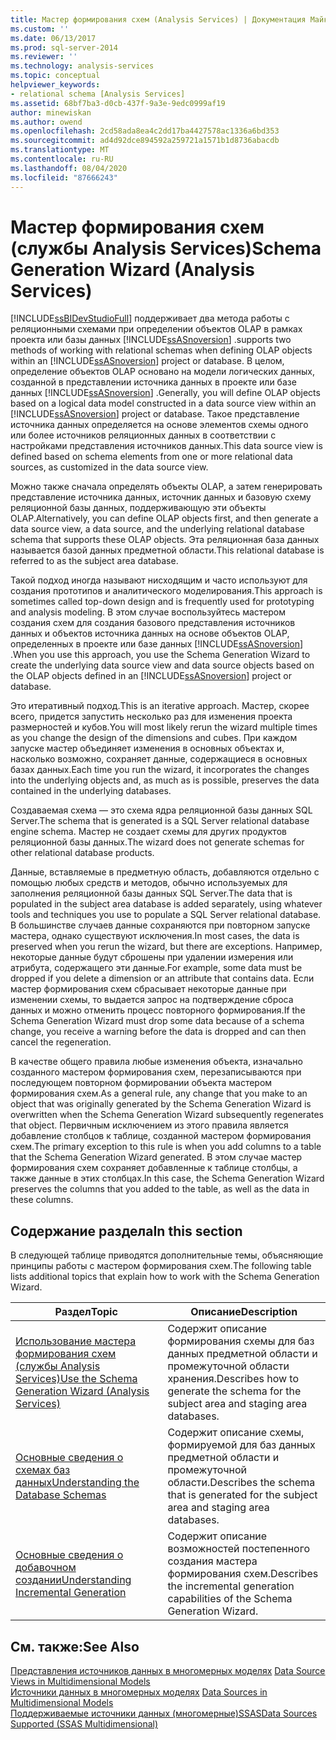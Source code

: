 ```yaml
---
title: Мастер формирования схем (Analysis Services) | Документация Майкрософт
ms.custom: ''
ms.date: 06/13/2017
ms.prod: sql-server-2014
ms.reviewer: ''
ms.technology: analysis-services
ms.topic: conceptual
helpviewer_keywords:
- relational schema [Analysis Services]
ms.assetid: 68bf7ba3-d0cb-437f-9a3e-9edc0999af19
author: minewiskan
ms.author: owend
ms.openlocfilehash: 2cd58ada8ea4c2dd17ba4427578ac1336a6bd353
ms.sourcegitcommit: ad4d92dce894592a259721a1571b1d8736abacdb
ms.translationtype: MT
ms.contentlocale: ru-RU
ms.lasthandoff: 08/04/2020
ms.locfileid: "87666243"
---
```

# <a name="schema-generation-wizard-analysis-services"></a><span data-ttu-id="a7f69-102">Мастер формирования схем (службы Analysis Services)</span><span class="sxs-lookup"><span data-stu-id="a7f69-102">Schema Generation Wizard (Analysis Services)</span></span>
  [!INCLUDE[ssBIDevStudioFull](../../includes/ssbidevstudiofull-md.md)] <span data-ttu-id="a7f69-103">поддерживает два метода работы с реляционными схемами при определении объектов OLAP в рамках проекта или базы данных [!INCLUDE[ssASnoversion](../../includes/ssasnoversion-md.md)] .</span><span class="sxs-lookup"><span data-stu-id="a7f69-103">supports two methods of working with relational schemas when defining OLAP objects within an [!INCLUDE[ssASnoversion](../../includes/ssasnoversion-md.md)] project or database.</span></span> <span data-ttu-id="a7f69-104">В целом, определение объектов OLAP основано на модели логических данных, созданной в представлении источника данных в проекте или базе данных [!INCLUDE[ssASnoversion](../../includes/ssasnoversion-md.md)] .</span><span class="sxs-lookup"><span data-stu-id="a7f69-104">Generally, you will define OLAP objects based on a logical data model constructed in a data source view within an [!INCLUDE[ssASnoversion](../../includes/ssasnoversion-md.md)] project or database.</span></span> <span data-ttu-id="a7f69-105">Такое представление источника данных определяется на основе элементов схемы одного или более источников реляционных данных в соответствии с настройками представления источников данных.</span><span class="sxs-lookup"><span data-stu-id="a7f69-105">This data source view is defined based on schema elements from one or more relational data sources, as customized in the data source view.</span></span>  
  
 <span data-ttu-id="a7f69-106">Можно также сначала определять объекты OLAP, а затем генерировать представление источника данных, источник данных и базовую схему реляционной базы данных, поддерживающую эти объекты OLAP.</span><span class="sxs-lookup"><span data-stu-id="a7f69-106">Alternatively, you can define OLAP objects first, and then generate a data source view, a data source, and the underlying relational database schema that supports these OLAP objects.</span></span> <span data-ttu-id="a7f69-107">Эта реляционная база данных называется базой данных предметной области.</span><span class="sxs-lookup"><span data-stu-id="a7f69-107">This relational database is referred to as the subject area database.</span></span>  
  
 <span data-ttu-id="a7f69-108">Такой подход иногда называют нисходящим и часто используют для создания прототипов и аналитического моделирования.</span><span class="sxs-lookup"><span data-stu-id="a7f69-108">This approach is sometimes called top-down design and is frequently used for prototyping and analysis modeling.</span></span> <span data-ttu-id="a7f69-109">В этом случае воспользуйтесь мастером создания схем для создания базового представления источников данных и объектов источника данных на основе объектов OLAP, определенных в проекте или базе данных [!INCLUDE[ssASnoversion](../../includes/ssasnoversion-md.md)] .</span><span class="sxs-lookup"><span data-stu-id="a7f69-109">When you use this approach, you use the Schema Generation Wizard to create the underlying data source view and data source objects based on the OLAP objects defined in an [!INCLUDE[ssASnoversion](../../includes/ssasnoversion-md.md)] project or database.</span></span>  
  
 <span data-ttu-id="a7f69-110">Это итеративный подход.</span><span class="sxs-lookup"><span data-stu-id="a7f69-110">This is an iterative approach.</span></span> <span data-ttu-id="a7f69-111">Мастер, скорее всего, придется запустить несколько раз для изменения проекта размерностей и кубов.</span><span class="sxs-lookup"><span data-stu-id="a7f69-111">You will most likely rerun the wizard multiple times as you change the design of the dimensions and cubes.</span></span> <span data-ttu-id="a7f69-112">При каждом запуске мастер объединяет изменения в основных объектах и, насколько возможно, сохраняет данные, содержащиеся в основных базах данных.</span><span class="sxs-lookup"><span data-stu-id="a7f69-112">Each time you run the wizard, it incorporates the changes into the underlying objects and, as much as is possible, preserves the data contained in the underlying databases.</span></span>  
  
 <span data-ttu-id="a7f69-113">Создаваемая схема — это схема ядра реляционной базы данных SQL Server.</span><span class="sxs-lookup"><span data-stu-id="a7f69-113">The schema that is generated is a SQL Server relational database engine schema.</span></span> <span data-ttu-id="a7f69-114">Мастер не создает схемы для других продуктов реляционной базы данных.</span><span class="sxs-lookup"><span data-stu-id="a7f69-114">The wizard does not generate schemas for other relational database products.</span></span>  
  
 <span data-ttu-id="a7f69-115">Данные, вставляемые в предметную область, добавляются отдельно с помощью любых средств и методов, обычно используемых для заполнения реляционной базы данных SQL Server.</span><span class="sxs-lookup"><span data-stu-id="a7f69-115">The data that is populated in the subject area database is added separately, using whatever tools and techniques you use to populate a SQL Server relational database.</span></span> <span data-ttu-id="a7f69-116">В большинстве случаев данные сохраняются при повторном запуске мастера, однако существуют исключения.</span><span class="sxs-lookup"><span data-stu-id="a7f69-116">In most cases, the data is preserved when you rerun the wizard, but there are exceptions.</span></span> <span data-ttu-id="a7f69-117">Например, некоторые данные будут сброшены при удалении измерения или атрибута, содержащего эти данные.</span><span class="sxs-lookup"><span data-stu-id="a7f69-117">For example, some data must be dropped if you delete a dimension or an attribute that contains data.</span></span> <span data-ttu-id="a7f69-118">Если мастер формирования схем сбрасывает некоторые данные при изменении схемы, то выдается запрос на подтверждение сброса данных и можно отменить процесс повторного формирования.</span><span class="sxs-lookup"><span data-stu-id="a7f69-118">If the Schema Generation Wizard must drop some data because of a schema change, you receive a warning before the data is dropped and can then cancel the regeneration.</span></span>  
  
 <span data-ttu-id="a7f69-119">В качестве общего правила любые изменения объекта, изначально созданного мастером формирования схем, перезаписываются при последующем повторном формировании объекта мастером формирования схем.</span><span class="sxs-lookup"><span data-stu-id="a7f69-119">As a general rule, any change that you make to an object that was originally generated by the Schema Generation Wizard is overwritten when the Schema Generation Wizard subsequently regenerates that object.</span></span> <span data-ttu-id="a7f69-120">Первичным исключением из этого правила является добавление столбцов к таблице, созданной мастером формирования схем.</span><span class="sxs-lookup"><span data-stu-id="a7f69-120">The primary exception to this rule is when you add columns to a table that the Schema Generation Wizard generated.</span></span> <span data-ttu-id="a7f69-121">В этом случае мастер формирования схем сохраняет добавленные к таблице столбцы, а также данные в этих столбцах.</span><span class="sxs-lookup"><span data-stu-id="a7f69-121">In this case, the Schema Generation Wizard preserves the columns that you added to the table, as well as the data in these columns.</span></span>  
  
## <a name="in-this-section"></a><span data-ttu-id="a7f69-122">Содержание раздела</span><span class="sxs-lookup"><span data-stu-id="a7f69-122">In this section</span></span>  
 <span data-ttu-id="a7f69-123">В следующей таблице приводятся дополнительные темы, объясняющие принципы работы с мастером формирования схем.</span><span class="sxs-lookup"><span data-stu-id="a7f69-123">The following table lists additional topics that explain how to work with the Schema Generation Wizard.</span></span>  
  
|<span data-ttu-id="a7f69-124">Раздел</span><span class="sxs-lookup"><span data-stu-id="a7f69-124">Topic</span></span>|<span data-ttu-id="a7f69-125">Описание</span><span class="sxs-lookup"><span data-stu-id="a7f69-125">Description</span></span>|  
|-----------|-----------------|  
|[<span data-ttu-id="a7f69-126">Использование мастера формирования схем (службы Analysis Services)</span><span class="sxs-lookup"><span data-stu-id="a7f69-126">Use the Schema Generation Wizard &#40;Analysis Services&#41;</span></span>](schema-generation-wizard-analysis-services.md)|<span data-ttu-id="a7f69-127">Содержит описание формирования схемы для баз данных предметной области и промежуточной области хранения.</span><span class="sxs-lookup"><span data-stu-id="a7f69-127">Describes how to generate the schema for the subject area and staging area databases.</span></span>|  
|[<span data-ttu-id="a7f69-128">Основные сведения о схемах баз данных</span><span class="sxs-lookup"><span data-stu-id="a7f69-128">Understanding the Database Schemas</span></span>](understanding-the-database-schemas.md)|<span data-ttu-id="a7f69-129">Содержит описание схемы, формируемой для баз данных предметной области и промежуточной области.</span><span class="sxs-lookup"><span data-stu-id="a7f69-129">Describes the schema that is generated for the subject area and staging area databases.</span></span>|  
|[<span data-ttu-id="a7f69-130">Основные сведения о добавочном создании</span><span class="sxs-lookup"><span data-stu-id="a7f69-130">Understanding Incremental Generation</span></span>](understanding-incremental-generation.md)|<span data-ttu-id="a7f69-131">Содержит описание возможностей постепенного создания мастера формирования схем.</span><span class="sxs-lookup"><span data-stu-id="a7f69-131">Describes the incremental generation capabilities of the Schema Generation Wizard.</span></span>|  
  
## <a name="see-also"></a><span data-ttu-id="a7f69-132">См. также:</span><span class="sxs-lookup"><span data-stu-id="a7f69-132">See Also</span></span>  
 <span data-ttu-id="a7f69-133">[Представления источников данных в многомерных моделях](data-source-views-in-multidimensional-models.md) </span><span class="sxs-lookup"><span data-stu-id="a7f69-133">[Data Source Views in Multidimensional Models](data-source-views-in-multidimensional-models.md) </span></span>  
 <span data-ttu-id="a7f69-134">[Источники данных в многомерных моделях](data-sources-in-multidimensional-models.md) </span><span class="sxs-lookup"><span data-stu-id="a7f69-134">[Data Sources in Multidimensional Models](data-sources-in-multidimensional-models.md) </span></span>  
 [<span data-ttu-id="a7f69-135">Поддерживаемые источники данных &#40;многомерные&#41;SSAS</span><span class="sxs-lookup"><span data-stu-id="a7f69-135">Data Sources Supported &#40;SSAS Multidimensional&#41;</span></span>](supported-data-sources-ssas-multidimensional.md)  
  
  
